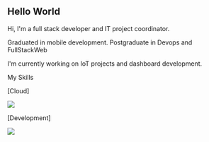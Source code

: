 ## Hello World

Hi, I'm a full stack developer and IT project coordinator.

Graduated in mobile development.
Postgraduate in Devops and FullStackWeb

I'm currently working on IoT projects and dashboard development.

My Skills

[Cloud]

<a href="https://skillicons.dev">
  <img src="https://skillicons.dev/icons?i=aws,gcp,azure" />
</a>

[Development]

<a href="https://skillicons.dev">
  <img src="https://skillicons.dev/icons?i=react,js,nodejs,php,kotlin,java" />
</a>


